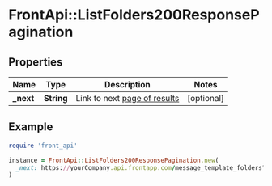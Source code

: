 # FrontApi::ListFolders200ResponsePagination

## Properties

| Name | Type | Description | Notes |
| ---- | ---- | ----------- | ----- |
| **_next** | **String** | Link to next [page of results](https://dev.frontapp.com/docs/pagination) | [optional] |

## Example

```ruby
require 'front_api'

instance = FrontApi::ListFolders200ResponsePagination.new(
  _next: https://yourCompany.api.frontapp.com/message_template_folders?page_token&#x3D;9fa92a7f385fd7be43f7153055b30e6d
)
```

